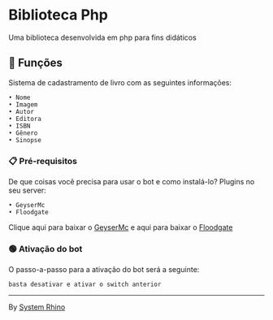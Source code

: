 # Biblioteca Php

Uma biblioteca desenvolvida em php para fins didáticos 

## 🚀 Funções 
Sistema de cadastramento de livro com as seguintes informações:
```
• Nome
• Imagem
• Autor
• Editora
• ISBN
• Gênero
• Sinopse
```

### 📋 Pré-requisitos

De que coisas você precisa para usar o bot e como instalá-lo?
Plugins no seu server:
```
• GeyserMc
• Floodgate
```
Clique aqui para baixar o [GeyserMc](https://www.spigotmc.org/resources/geyser-minecraft-bedrock-protocol-support.81297/) 
 e aqui para baixar o [Floodgate](https://github.com/GeyserMC/Floodgate) 


### 🟢 Ativação do bot
O passo-a-passo para a ativação do bot será a seguinte:

```
basta desativar e ativar o switch anterior
```

---
By [System Rhino](https://gist.github.com/Systemrhino) 
